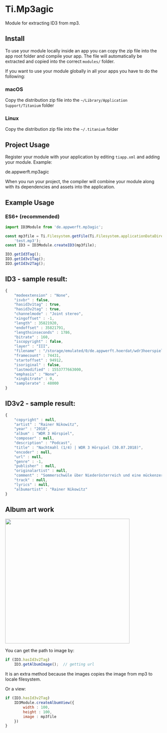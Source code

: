 # Ti.Mp3agic

Module for extracting ID3 from mp3.

## Install

To use your module locally inside an app you can copy the zip file into the app root folder and compile your app.
The file will automatically be extracted and copied into the correct `modules/` folder.

If you want to use your module globally in all your apps you have to do the following:

### macOS

Copy the distribution zip file into the `~/Library/Application Support/Titanium` folder

### Linux

Copy the distribution zip file into the `~/.titanium` folder


## Project Usage

Register your module with your application by editing `tiapp.xml` and adding your module.
Example:

<modules>
  <module version="1.0.0">de.appwerft.mp3agic</module>
</modules>

When you run your project, the compiler will combine your module along with its dependencies
and assets into the application.

## Example Usage


### ES6+ (recommended)

```js
import ID3Module from 'de.appwerft.mp3agic';

const mp3file = Ti.Filesystem.getFile(Ti.Filesystem.applicationDataDirectory,
    'test.mp3');
const ID3 = ID3Module.createID3(mp3file);

ID3.getId3Tag();
ID3.getId3v1Tag();
ID3.getId3v2Tag();

```
## ID3 - sample result: 

```js
{
	"modeextension" : "None",
	"isvbr" : false,
	"hasid3v1tag" : true,
	"hasid3v2tag" : true,
	"channelmode" : "Joint stereo",
	"xingoffset" : -1,
	"length" : 35821920,
	"endoffset" : 35821791,
	"lengthsinseconds" : 1786,
	"bitrate" : 160,
	"iscopyright" : false,
	"layer" : "III",
	"filename" : "/storage/emulated/0/de.appwerft.hoerdat/wdr3hoerspiel_2019-03-20_nachtmahl14_wdr3.mp3",
	"framecount" : 74431,
	"startoffset" : 94912,
	"isoriginal" : false,
	"lastmodified" : 1553777663000,
	"emphasis" : "None",
	"xingbitrate" : 0,
	"samplerate" : 48000
}
```
## ID3v2 - sample result:

```js
{
	"copyright" : null,
	"artist" : "Rainer Nikowitz",
	"year" : "2018",
	"album" : "WDR 3 Hörspiel",
	"composer" : null,
	"description" : "Podcast",
	"title" : "Nachtmahl (1/4) | WDR 3 Hörspiel (30.07.2018)",
	"encoder" : null,
	"url" : null,
	"genre" : -1,
	"publisher" : null,
	"originalartist" : null,
	"comment" : "Sommerschwüle über Niederösterreich und eine mückenzerstochene Leiche. Nach \"Volksfest\" der zweite Fall des Antihelden Suchanek, der unerwartetes Kriminologen-Talent besitzt. // Von Rainer Nikowitz /  Bearbeitung und Regie: Jörg Schlüter /  Komposition: Bernd Keul / WDR 2016 / www.hoerspiel.wdr.de",
	"track" : null,
	"lyrics" : null,
	"albumartist" : "Rainer Nikowitz"
}
```


## Album art work


<img src="https://i.imgur.com/kfzcWu1.jpg" width=400 />

You can get the path to image by:

```js
if (ID3.hasId3v2Tag) 
	ID3.getAlbumImage();  // getting url
```
It is an extra method because the images copies the image from mp3 to locale filesystem. 

Or a view:

```js
if (ID3.hasId3v2Tag) 
	ID3Module.createAlbumView({
		width : 100,
		height : 100,
		image : mp3file
	})    
}    
```



